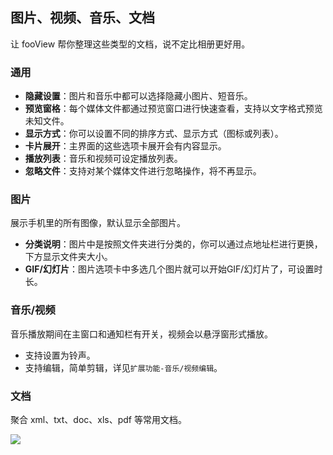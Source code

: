 ## 图片、视频、音乐、文档
让 fooView 帮你整理这些类型的文档，说不定比相册更好用。

### 通用

* **隐藏设置**：图片和音乐中都可以选择隐藏小图片、短音乐。
* **预览窗格**：每个媒体文件都通过预览窗口进行快速查看，支持以文字格式预览未知文件。
* **显示方式**：你可以设置不同的排序方式、显示方式（图标或列表）。
* **卡片展开**：主界面的这些选项卡展开会有内容显示。
* **播放列表**：音乐和视频可设定播放列表。
* **忽略文件**：支持对某个媒体文件进行忽略操作，将不再显示。

### 图片

展示手机里的所有图像，默认显示全部图片。

* **分类说明**：图片中是按照文件夹进行分类的，你可以通过点地址栏进行更换，下方显示文件夹大小。
* **GIF/幻灯片**：图片选项卡中多选几个图片就可以开始GIF/幻灯片了，可设置时长。

### 音乐/视频

音乐播放期间在主窗口和通知栏有开关，视频会以悬浮窗形式播放。

* 支持设置为铃声。
* 支持编辑，简单剪辑，详见`扩展功能-音乐/视频编辑`。

### 文档

聚合 xml、txt、doc、xls、pdf 等常用文档。

![](http://ww1.sinaimg.cn/large/6b1dd0a7ly1fzrbei81inj20u01hce82.jpg)